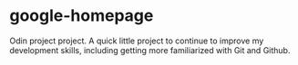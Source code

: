 # google-homepage
Odin project project.
A quick little project to continue to improve my development skills, including getting more familiarized with Git and Github. 
